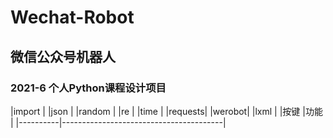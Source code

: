 # Wechat-Robot

## 微信公众号机器人

### 2021-6 个人Python课程设计项目

|import |
|json   |
|random |
|re     |
|time   |
|requests|
|werobot|
|lxml   |
|按键      |功能                                    |
|----------|----------------------------------------|
